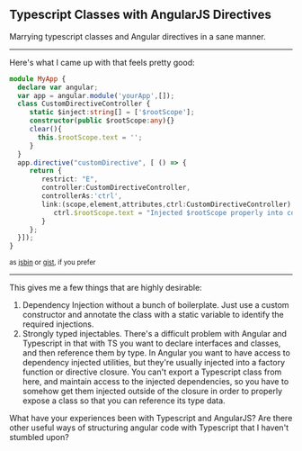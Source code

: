 Typescript Classes with AngularJS Directives
---

Marrying typescript classes and Angular directives in a sane manner.

---

Here's what I came up with that feels pretty good:

```typescript
module MyApp {
  declare var angular;
  var app = angular.module('yourApp',[]);
  class CustomDirectiveController {
     static $inject:string[] = ['$rootScope'];
     constructor(public $rootScope:any){}
     clear(){
       this.$rootScope.text = '';
     }
  }
  app.directive("customDirective", [ () => {
     return {
        restrict: "E",
        controller:CustomDirectiveController,
        controllerAs:'ctrl',
        link:(scope,element,attributes,ctrl:CustomDirectiveController) => {
           ctrl.$rootScope.text = "Injected $rootScope properly into controller class";
        }
     };
  }]);
}
```

<small>as [jsbin](http://jsbin.com/vozakunu/3/edit?html,js,output) or [gist](https://gist.github.com/justindujardin/f9cbd011498a78fdcfbd), if you prefer</small>

---

This gives me a few things that are highly desirable:

 1. Dependency Injection without a bunch of boilerplate.  Just use a custom constructor and annotate the class with a static variable to identify the required injections.
 2. Strongly typed injectables.  There's a difficult problem with Angular and Typescript in that with TS you want to declare interfaces and classes, and then reference them by type.  In Angular you want to have access to dependency injected utilities, but they're usually injected into a factory function or directive closure.   You can't export a Typescript class from here, and maintain access to the injected dependencies, so you have to somehow get them injected outside of the closure in order to properly expose a class so that you can reference its type data.

What have your experiences been with Typescript and AngularJS?  Are there other useful ways of structuring angular code with Typescript that I haven't stumbled upon?
